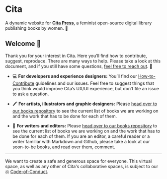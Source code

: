 # Cita

A dynamic website for [**Cita Press**](https://citapress.org), a feminist open-source digital library publishing books by women. 💪

## Welcome 🐣 

Thank you for your interest in Cita. Here you’ll find how to contribute, suggest, reproduce. There are many ways to help. Please take a look at this document, and if you still have some questions, [feel free to reach out](mailto://citabooks@gmail.com). 👀

* 💻 **For developers and experience designers:** You’ll find our [How-to-Contribute](#) guidelines and our issues. Feel free to suggest things that you think would improve Cita’s UX/UI experience, but don’t file an issue to ask a question. 

* 🖍 **For artists, illustrators and graphic designers:** Please [head over to our books repository](https://github.com/citapress/books) to see the current list of books we are working on and the work that has to be done for each of them.

* 📖 **For writers and editors:** Please [head over to our books repository](https://github.com/citapress/books) to see the current list of books we are working on and the work that has to be done for each of them. If you are an editor, a careful reader or a writer familiar with Markdown and Github, please take a look at our soon-to-be books, and read over them, comment.

---

We want to create a safe and generous space for everyone. This virtual space, as well as any other of Cita's collaborative spaces, is subject to our ⚖️ [Code-of-Conduct](https://github.com/citapress/citapress/blob/master/Code-of-Conduct.md).
